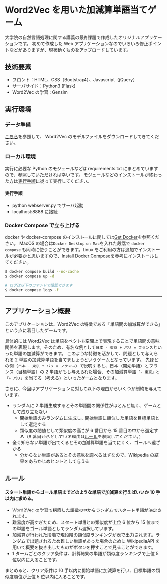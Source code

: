 # Word2Vec を用いた加減算単語当てゲーム

大学院の自然言語処理に関する講義の最終課題で作成したオリジナルアプリケーションです。
初めて作成した Web アプリケーションなのでいろいろ修正ポイントなどがありますが、現状動くものをアップロードしています。

## 技術要素

- フロント：HTML、CSS（Bootstrap4）、Javascript（jQuery）
- サーバサイド：Python3 (Flask)
- Word2Vec の学習 : Gensim

## 実行環境

### データ準備

[こちら](/app/data/README.md)を参照して、 Word2Vec のモデルファイルをダウンロードしてきてください。

### ローカル環境

実行に必要な Python のモジュールなどは requirements.txt にまとめていますので、参照していただければ幸いです。
モジュールなどのインストールが終わった方は[実行手順](#operation)に従って実行してください。

<h4 id='operation'>実行手順</h2>

- python webserver.py でサーバ起動
- localhost:8888 に接続

### Docker Compose で立ち上げる

docker や docker-compose のインストールに関しては[Get Docker](https://docs.docker.com/get-docker/)を参照ください。
MacOS の場合は`Docker Desktop on Mac`を入れた段階で `docker compose` も同時に使うことができます。Linux をご利用の方は追加でインストールが必要かと思いますので、[Install Docker Compose](https://docs.docker.com/compose/install/)を参考にインストールしてください。

```sh
$ docker compose build --no-cache
$ docker compose up -d

# ログは以下のコマンドで確認できます
$ docker compose logs -f

```

---

## アプリケーション概要

このアプリケーションは、Word2Vec の特徴である「単語間の加減算ができる」という点に着目したゲームです。

具体的には Word2Vec は単語をベクトル空間上で表現することで単語間の意味関係を表現します。そのため、有名な例として`日本 - 東京 + パリ = フランス`といった単語の加減算ができます。
このような特徴を活かして、問題として与えられる 2 単語の加減算単語を当てましょうというゲームとなっています。
先ほどの例（`日本 - 東京 + パリ = フランス`）で説明すると、日本（開始単語）とフランス（目標単語）の 2 単語がもし与えられた場合、その加減算単語`「- 東京」と「+ パリ」`を当てる（考える）といったゲームとなります。

さらに、今回はアプリケーションに対して以下の理由からいくつか制約を与えています。

- ランダムに 2 単語生成するとその単語間の関係性がほとんど無く、ゲームとして成り立たない
  - 開始単語のみランダムに生成し、開始単語に類似した単語を目標単語として選定する
  - 類似度の閾値として類似度の高さが 6 番目から 15 番目の中から選定する（6 番目からとしている理由は[ルール](#rule)を参照してください。）
- 全く知らない単語が出てくるとその加減算単語を当てにくく、ゴールへ遠ざかる
  - 分からない単語があるとその意味を調べるはずなので、Wikipedia の結果をあらかじめヒントとして与える

<h2 id='rule'>ルール</h2>

#### **スタート単語からゴール単語までどのような単語で加減算を行えばいいか 10 手以内に求める。**

- Word2Vec の学習で構築した語彙の中からランダムでスタート単語が決定されます。
- 難易度が高すぎたため、スタート単語との類似度が上位 6 位から 15 位までの単語をゴール単語としてランダム選択しています。
- 加減算が行われた段階で現段階の類似度ランキングが表で出力されます。ランダムで出題されるため難しい単語があった場合のために WikipediaAPI を用いて概要を抜き出したものがボタンを押すことで見ることができます。
- 1 タームごとのクリア条件は、計算結果の単語が類似度ランキングで上位 5 位以内に入ることです。

まとめると、クリア条件は 10 手以内に開始単語に加減算を行い、目標単語の類似度順位が上位 5 位以内に入ることです。

<!-- # 問題点と改善点（現状）
- もし的外れな単語を加減算してしまうと目標単語までの類似度の順位が下がってしまい、今の現状が分からなくなるためクリアできなくなってしまう
    - 類似度ランキングの表だけでなく、目標単語の順位も常に出力する
- モダンな技術に置き換える
- pythonファイルの細かな設定変更
-->

